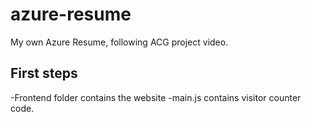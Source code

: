 # azure-resume
My own Azure Resume, following ACG project video.

## First steps

-Frontend folder contains the website
-main.js contains visitor counter code.
